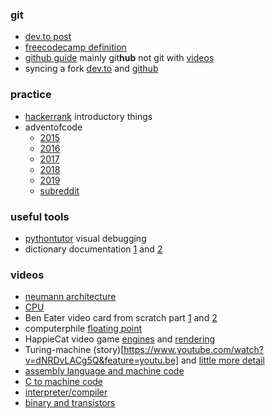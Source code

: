 ### git
- [dev.to post](https://dev.to/unseenwizzard/learn-git-concepts-not-commands-4gjc)
- [freecodecamp definition](https://guide.freecodecamp.org/git/)
- [github guide](https://guides.github.com/activities/hello-world/) 
mainly git**hub** not git with [videos](https://www.youtube.com/githubguides)
- syncing a fork 
[dev.to](https://dev.to/ranewallin/how-to-keep-your-forked-repository-current-38mn)
and [github](https://help.github.com/en/github/collaborating-with-issues-and-pull-requests/syncing-a-fork)

### practice
- [hackerrank](https://www.hackerrank.com/domains/python) introductory things
- adventofcode
  - [2015](https://adventofcode.com/2015)
  - [2016](https://adventofcode.com/2016)
  - [2017](https://adventofcode.com/2017)
  - [2018](https://adventofcode.com/2018)
  - [2019](https://adventofcode.com/2019)
  - [subreddit](https://www.reddit.com/r/adventofcode/)


### useful tools
- [pythontutor](http://www.pythontutor.com/) visual debugging
- dictionary documentation 
[1](https://docs.python.org/3/tutorial/datastructures.html#dictionaries)
and [2](https://docs.python.org/3/library/stdtypes.html#typesmapping)

### videos
- [neumann architecture](https://www.youtube.com/watch?v=Ml3-kVYLNr8)
- [CPU](https://www.youtube.com/watch?v=cNN_tTXABUA)
- Ben Eater video card from scratch part
[1](https://www.youtube.com/watch?v=l7rce6IQDW) and 
[2](https://www.youtube.com/watch?v=uqY3FMuMuRo)
- computerphile [floating point](https://www.youtube.com/watch?v=PZRI1IfStY0)
- HappieCat video game [engines](https://www.youtube.com/watch?v=DKrdLKetBZE)
and [rendering](https://www.youtube.com/watch?v=cvcAjgMUPUA)
- Turing-machine (story)[https://www.youtube.com/watch?v=dNRDvLACg5Q&feature=youtu.be]
and [little more detail](https://www.youtube.com/watch?v=gJQTFhkhwPA&feature=youtu.be)
- [assembly language and machine code](https://www.youtube.com/watch?v=wA2oMRmbrfo)
- [C to machine code](https://www.youtube.com/watch?v=yOyaJXpAYZQ)
- [interpreter/compiler](https://www.youtube.com/watch?v=OVTu4XcmnwE)
- [binary and transistors](https://www.youtube.com/watch?v=Xpk67YzOn5w)
